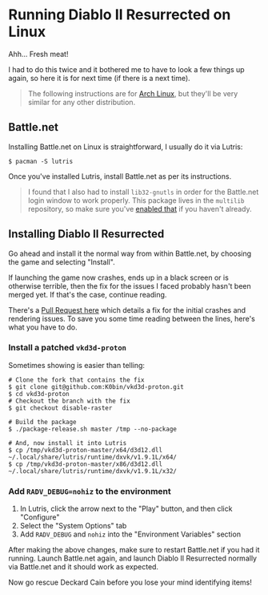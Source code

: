 # Running Diablo II Resurrected on Linux

Ahh... Fresh meat!

<!-- more -->

I had to do this twice and it bothered me to have to look a few things up again, so here it is for next time (if there is a next time).

> The following instructions are for [Arch Linux](https://archlinux.org/), but they'll be very similar for any other distribution.

## Battle.net

Installing Battle.net on Linux is straightforward, I usually do it via Lutris:

```bash,title="Shell"
$ pacman -S lutris
```

Once you've installed Lutris, install Battle.net as per its instructions.

> I found that I also had to install `lib32-gnutls` in order for the Battle.net login window to work properly.
> This package lives in the `multilib` repository, so make sure you've [enabled that](https://wiki.archlinux.org/title/official_repositories#Enabling_multilib) if you haven't already.

## Installing Diablo II Resurrected

Go ahead and install it the normal way from within Battle.net, by choosing the game and selecting "Install".

If launching the game now crashes, ends up in a black screen or is otherwise terrible, then the fix for the issues I faced probably hasn't been merged yet. If that's the case, continue reading.

There's a [Pull Request here](https://github.com/HansKristian-Work/vkd3d-proton/pull/767) which details a fix for the initial crashes and rendering issues. To save you some time reading between the lines, here's what you have to do.

### Install a patched `vkd3d-proton`

Sometimes showing is easier than telling:

```bash,title="Shell"
# Clone the fork that contains the fix
$ git clone git@github.com:K0bin/vkd3d-proton.git
$ cd vkd3d-proton
# Checkout the branch with the fix
$ git checkout disable-raster

# Build the package
$ ./package-release.sh master /tmp --no-package

# And, now install it into Lutris
$ cp /tmp/vkd3d-proton-master/x64/d3d12.dll ~/.local/share/lutris/runtime/dxvk/v1.9.1L/x64/
$ cp /tmp/vkd3d-proton-master/x86/d3d12.dll ~/.local/share/lutris/runtime/dxvk/v1.9.1L/x32/
```

### Add `RADV_DEBUG=nohiz` to the environment

1. In Lutris, click the arrow next to the "Play" button, and then click "Configure"
2. Select the "System Options" tab
3. Add `RADV_DEBUG` and `nohiz` into the "Environment Variables" section

After making the above changes, make sure to restart Battle.net if you had it running.
Launch Battle.net again, and launch Diablo II Resurrected normally via Battle.net and it should work as expected.

Now go rescue Deckard Cain before you lose your mind identifying items!
